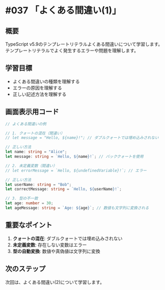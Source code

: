 # #037 「よくある間違い(1)」

## 概要
TypeScript v5.9のテンプレートリテラルよくある間違いについて学習します。テンプレートリテラルでよく発生するエラーや問題を理解します。

## 学習目標
- よくある間違いの種類を理解する
- エラーの原因を理解する
- 正しい記述方法を理解する

## 画面表示用コード

```typescript
// よくある間違いの例

// 1. クォートの混在（間違い）
// let message = "Hello, ${name}!"; // ダブルクォートでは埋め込みされない

// 正しい方法
let name: string = "Alice";
let message: string = `Hello, ${name}!`; // バッククォートを使用

// 2. 未定義変数（間違い）
// let errorMessage = `Hello, ${undefinedVariable}!`; // エラー

// 正しい方法
let userName: string = "Bob";
let correctMessage: string = `Hello, ${userName}!`;

// 3. 型の不一致
let age: number = 30;
let ageMessage: string = `Age: ${age}`; // 数値も文字列に変換される
```

## 重要なポイント
1. **クォートの混在**: ダブルクォートでは埋め込みされない
2. **未定義変数**: 存在しない変数はエラー
3. **型の自動変換**: 数値や真偽値は文字列に変換

## 次のステップ
次回は、よくある間違い(2)について学習します。